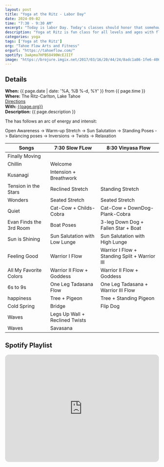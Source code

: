 ```yaml
---
layout: post
title: "Yoga at the Ritz - Labor Day"
date: 2024-09-02
time: "7:30 - 9:30 AM" 
excerpt: "Today is labor Day. Today's classes should honor that somehow."
description: "Yoga at Ritz is fun class for all levels and ages with flowing poses and breath-work to build stability, flexibility, and mindfulness. These classes will follow an arc of opening awareness, warm-up stretch, balancing poses, inversions, grounding poses, and relaxation. The 7:30 am class is a slow gentle practice while the 8:30 class is higher intensity vinyasa-style class." 
categories: yoga
tags: ['Yoga at the Ritz']
org: "Tahoe Flow Arts and Fitness"
orgurl: "https://tahoeflow.com/"
spotify: 3aApma7HPB58490WcEJIIf
image: "https://brojure.imgix.net/2017/03/16/20/44/24/8adc1a86-1fe6-4069-ae91-5f603351accb/RitzCarlton%20Tahoe%20Yoga.jpg?ixlib=rb-0.3.5&fit=max&h=1000&w=1000&s=a7472fd73a753eaef7cf9d3bb7c07268"
---
```


## Details

**When:** {{ page.date | date: '%A, %B %-d, %Y' }} from {{ page.time }}   
**Where:** The Ritz-Carlton, Lake Tahoe   
[Directions](https://www.google.com/maps?rlz=1C5CHFA_enUS818US818&gs_lcrp=EgZjaHJvbWUyBggAEEUYOTIGCAEQRRhAMgYIAhBFGEAyBggDEEUYPTIGCAQQRRg90gEHMTc1ajBqNKgCALACAQ&um=1&ie=UTF-8&fb=1&gl=us&sa=X&geocode=KeeGOX1HYpmAMaC03BLJLCKB&daddr=13031+Ritz+Carlton+Highlands+Ct,+Truckee,+CA+96161)    
**With:** [{{page.org}}]({{page.orgurl}})   
**Description:** {{ page.description }}      

The has follows an arc of energy and intensit:      

Open Awareness -> Warm-up Stretch -> Sun Salutation -> Standing Poses -> Balancing poses -> Inversions -> Twists -> Relaxation


Songs | 7:30 Slow FLow | 8:30 Vinyasa Flow   
---- | ---- | ---- |
Finally Moving |    |  
Chillin | Welcome |  
Kusanagi | Intension + Breathwork  |  
Tension in the Stars | Reclined Stretch | Standing Stretch
Wonders |  Seated Stretch  | Seated Stretch
Quiet | Cat-Cow + Childs-Cobra | Cat-Cow + DownDog-Plank-Cobra
Evan Finds the 3rd Room | Boat Poses  | 3-leg Down Dog + Fallen Star + Boat
Sun is Shining | Sun Salutation with Low Lunge  | Sun Salutation with High Lunge
Feeling Good | Warrior I Flow  | Warrior I Flow + Standing Split + Warrior III
All My Favorite Colors | Warrior II Flow + Goddess  | Warrior II Flow + Goddess
6s to 9s | One Leg Tadasana Flow  | One Leg Tadasana + Warrior III Flow
happiness | Tree  + Pigeon | Tree + Standing Pigeon
Cold Spring | Bridge  | Flip Dog
Waves | Legs Up Wall + Reclined Twists |  
Waves | Savasana  |  

## Spotify Playlist

<iframe style="border-radius:12px" src="https://open.spotify.com/embed/playlist/{{ page.spotify }}?utm_source=generator" width="100%" height="352" frameBorder="0" allowfullscreen="" allow="autoplay; clipboard-write; encrypted-media; fullscreen; picture-in-picture" loading="lazy"></iframe>  

